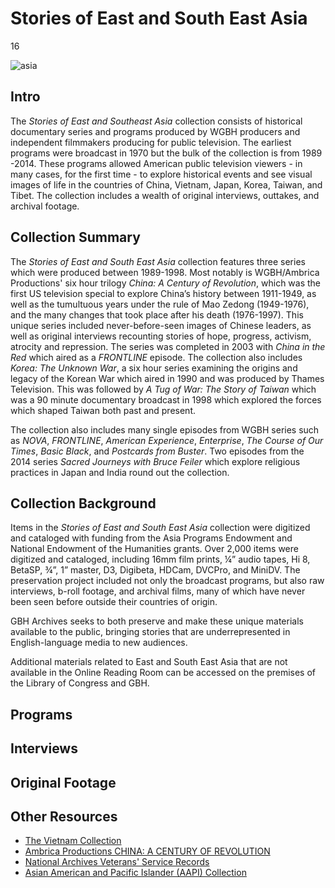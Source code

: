 # Stories of East and South East Asia

16

![]( https://s3.amazonaws.com/openvault.wgbh.org/special_collections/asia/loc-map.png "asia")

## Intro

The *Stories of East and Southeast Asia* collection consists of historical documentary series and programs produced by WGBH producers and independent filmmakers producing for public television.  The earliest programs were broadcast in 1970 but the bulk of the collection is from 1989 -2014.  These programs allowed American public television viewers - in many cases, for the first time - to explore historical events and see visual images of life in the countries of China, Vietnam, Japan, Korea, Taiwan, and Tibet. The collection includes a wealth of original interviews, outtakes, and archival footage.  


## Collection Summary

The *Stories of East and South East Asia* collection features three series which were produced between 1989-1998.   Most notably is WGBH/Ambrica Productions' six hour trilogy *China: A Century of Revolution*, which was the first US television special to explore China’s history between 1911-1949, as well as the tumultuous years under the rule of Mao Zedong (1949-1976), and the many changes that took place after his death (1976-1997). This unique series included never-before-seen images of Chinese leaders, as well as original interviews recounting stories of hope, progress, activism, atrocity and repression.   The series was completed in 2003 with *China in the Red* which aired as a *FRONTLINE* episode.   The collection also includes *Korea: The Unknown War*, a six hour series examining the origins and legacy of the Korean War which aired in 1990 and was produced by Thames Television. This was followed by *A Tug of War: The Story of Taiwan* which was a 90 minute documentary broadcast in 1998 which explored the forces which shaped Taiwan both past and present.    

The collection also includes many single episodes from WGBH series such as *NOVA*, *FRONTLINE*, *American Experience*, *Enterprise*, *The Course of Our Times*, *Basic Black*, and *Postcards from Buster*.  Two episodes from the 2014 series *Sacred Journeys with Bruce Feiler* which explore religious practices in Japan and India round out the collection. 



## Collection Background

Items in the *Stories of East and South East Asia* collection were digitized and cataloged with funding from the Asia Programs Endowment and National Endowment of the Humanities grants. Over 2,000 items were digitized and cataloged, including 16mm film prints, ¼” audio tapes, Hi 8, BetaSP, ¾”, 1” master, D3, Digibeta, HDCam, DVCPro, and MiniDV. The preservation project included not only the broadcast programs, but also raw interviews, b-roll footage, and archival films, many of which have never been seen before outside their countries of origin. 

GBH Archives seeks to both preserve and make these unique materials available to the public, bringing stories that are underrepresented in English-language media to new audiences.

Additional materials related to East and South East Asia that are not available in the Online Reading Room can be accessed on the premises of the Library of Congress and GBH.


## Programs

[](http://localhost:3000/catalog?f[special_collection_tags][]=asia-programs)

## Interviews

[](http://localhost:3000/catalog?f[special_collection_tags][]=asia-interviews)

## Original Footage

[](http://localhost:3000/catalog?f[special_collection_tags][]=asia-original-footage)


## Other Resources

- [The Vietnam Collection](https://openvault.wgbh.org/collections/vietnam/interviews)
- [Ambrica Productions CHINA: A CENTURY OF REVOLUTION](https://ambrica.com/china-a-century-of-revolution/)
- [National Archives Veterans' Service Records](https://www.archives.gov/veterans)
- [Asian American and Pacific Islander (AAPI) Collection](https://americanarchive.org/special_collections/aapi-collection)

